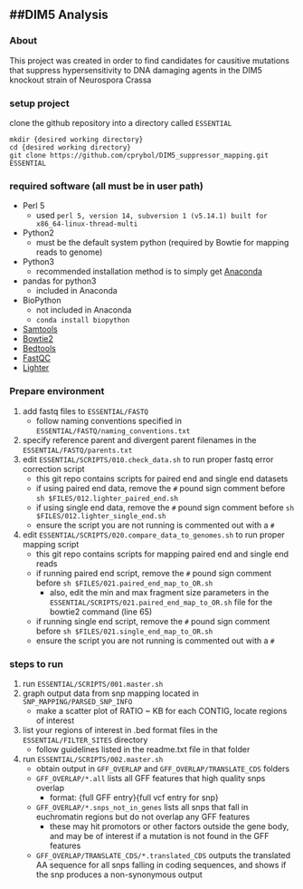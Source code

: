 ##DIM5 Analysis
---

### About
This project was created in order to find candidates for causitive mutations that suppress hypersensitivity to DNA damaging agents in the DIM5 knockout strain of Neurospora Crassa

### setup project
clone the github repository into a directory called `ESSENTIAL`

```
mkdir {desired working directory}
cd {desired working directory}
git clone https://github.com/cprybol/DIM5_suppressor_mapping.git ESSENTIAL

```

### required software (all must be in user path)
- Perl 5
	- used `perl 5, version 14, subversion 1 (v5.14.1) built for x86_64-linux-thread-multi`
- Python2
	- must be the default system python (required by Bowtie for mapping reads to genome)
- Python3
	- recommended installation method is to simply get [Anaconda](http://continuum.io/downloads#34)
- pandas for python3
	- included in Anaconda
- BioPython
	- not included in Anaconda
	- `conda install biopython`
- [Samtools](http://www.htslib.org/)
- [Bowtie2](http://bowtie-bio.sourceforge.net/bowtie2/index.shtml)
- [Bedtools](http://bedtools.readthedocs.org/en/latest/)
- [FastQC](http://www.bioinformatics.babraham.ac.uk/projects/fastqc/)
- [Lighter](https://github.com/mourisl/Lighter)



### Prepare environment
1. add fastq files to `ESSENTIAL/FASTQ`
	- follow naming conventions specified in `ESSENTIAL/FASTQ/naming_conventions.txt`
2. specify reference parent and divergent parent filenames in the `ESSENTIAL/FASTQ/parents.txt`
3. edit `ESSENTIAL/SCRIPTS/010.check_data.sh` to run proper fastq error correction script
	- this git repo contains scripts for paired end and single end datasets
	- if using paired end data, remove the `#` pound sign comment before `sh $FILES/012.lighter_paired_end.sh`
	- if using single end data, remove the `#` pound sign comment before `sh $FILES/012.lighter_single_end.sh`
	- ensure the script you are not running is commented out with a `#`
3. edit `ESSENTIAL/SCRIPTS/020.compare_data_to_genomes.sh` to run proper mapping script
	- this git repo contains scripts for mapping paired end and single end reads
	- if running paired end script, remove the `#` pound sign comment before `sh $FILES/021.paired_end_map_to_OR.sh`
		- also, edit the min and max fragment size parameters in the `ESSENTIAL/SCRIPTS/021.paired_end_map_to_OR.sh` file for the bowtie2 command (line 65)
	- if running single end script, remove the `#` pound sign comment before `sh $FILES/021.single_end_map_to_OR.sh`
	- ensure the script you are not running is commented out with a `#`

### steps to run
1. run `ESSENTIAL/SCRIPTS/001.master.sh`
2. graph output data from snp mapping located in `SNP_MAPPING/PARSED_SNP_INFO`
	- make a scatter plot of RATIO ~ KB for each CONTIG, locate regions of interest
3. list your regions of interest in .bed format files in the `ESSENTIAL/FILTER_SITES` directory
	- follow guidelines listed in the readme.txt file in that folder
4. run `ESSENTIAL/SCRIPTS/002.master.sh`
	- obtain output in `GFF_OVERLAP` and `GFF_OVERLAP/TRANSLATE_CDS` folders
	- `GFF_OVERLAP/*.all` lists all GFF features that high quality snps overlap
		- format: {full GFF entry}{full vcf entry for snp}
	- `GFF_OVERLAP/*.snps_not_in_genes` lists all snps that fall in euchromatin regions but do not overlap any GFF features
		- these may hit promotors or other factors outside the gene body, and may be of interest if a mutation is not found in the GFF features
	- `GFF_OVERLAP/TRANSLATE_CDS/*.translated_CDS` outputs the translated AA sequence for all snps falling in coding sequences, and shows if the snp produces a non-synonymous output
